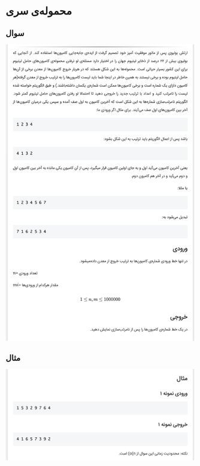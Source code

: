 # محموله‌ی سری 


## سوال
![github-octocat](https://github.com/MmahdiM79/AUT-DS-fall99-solutions/blob/main/2nd%20series/question4_(محموله%E2%80%8Cی%20سری)/questionPic_(محموله%E2%80%8Cی%20سری).png)


## مثال
![github-octocat](https://github.com/MmahdiM79/AUT-DS-fall99-solutions/blob/main/2nd%20series/question4_(محموله%E2%80%8Cی%20سری)/testCases_(محموله%E2%80%8Cی%20سری).png)


